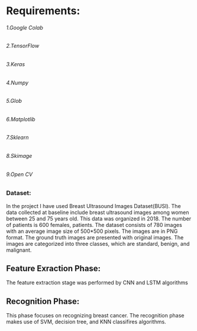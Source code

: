 # Requirements:
###### 1.Google Colab
###### 2.TensorFlow
###### 3.Keras
###### 4.Numpy
###### 5.Glob
###### 6.Matplotlib
###### 7.Sklearn
###### 8.Skimage
###### 9.Open CV




### Dataset:
In the project I have used Breast Ultrasound Images Dataset(BUSI). The data collected at baseline include breast ultrasound images among women between 25 and 75 years old. This data was organized in 2018. The number of patients is 600 females, patients. The dataset consists of 780 images with an average image size of 500*500 pixels. The images are in PNG format. The ground truth images are presented with original images. The images are categorized into three classes, which are standard, benign, and malignant.

## Feature Exraction Phase:
The feature extraction stage was performed by CNN and LSTM algorithms

## Recognition Phase:
This phase focuses on recognizing breast cancer. The recognition phase makes use of SVM, decision tree, and KNN classifires algorithms.
